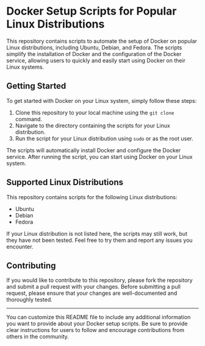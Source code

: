 
# Docker Setup Scripts for Popular Linux Distributions

This repository contains scripts to automate the setup of Docker on popular Linux distributions, including Ubuntu, Debian, and Fedora. The scripts simplify the installation of Docker and the configuration of the Docker service, allowing users to quickly and easily start using Docker on their Linux systems.

## Getting Started

To get started with Docker on your Linux system, simply follow these steps:

1. Clone this repository to your local machine using the `git clone` command.
2. Navigate to the directory containing the scripts for your Linux distribution.
3. Run the script for your Linux distribution using `sudo` or as the root user.

The scripts will automatically install Docker and configure the Docker service. After running the script, you can start using Docker on your Linux system.

## Supported Linux Distributions

This repository contains scripts for the following Linux distributions:

- Ubuntu
- Debian
- Fedora

If your Linux distribution is not listed here, the scripts may still work, but they have not been tested. Feel free to try them and report any issues you encounter.

## Contributing

If you would like to contribute to this repository, please fork the repository and submit a pull request with your changes. Before submitting a pull request, please ensure that your changes are well-documented and thoroughly tested.



---

You can customize this README file to include any additional information you want to provide about your Docker setup scripts. Be sure to provide clear instructions for users to follow and encourage contributions from others in the community.
